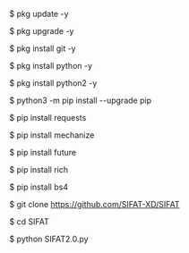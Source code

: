 $ pkg update -y

$ pkg upgrade -y

$ pkg install git -y

$ pkg install python -y

$ pkg install python2 -y

$ python3 -m pip install --upgrade pip

$ pip install requests

$ pip install mechanize

$ pip install future

$ pip install rich

$ pip install bs4

$ git clone
https://github.com/SIFAT-XD/SIFAT

$ cd SIFAT

$ python SIFAT2.0.py
